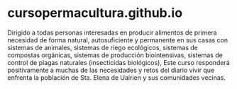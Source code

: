 # cursopermacultura.github.io
Dirigido a todas personas interesadas en producir alimentos de primera necesidad de forma natural, autosuficiente y permanente en sus casas con sistemas de animales, sistemas de riego ecológicos, sistemas de compostas orgánicas, sistemas de producción biointensivas, sistemas de control de plagas naturales (insecticidas biológicos),  Este curso responderá positivamente a muchas de las necesidades y retos del diario vivir que enfrenta la población de Sta. Elena de Uairien y sus comunidades vecinas.
